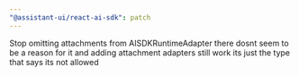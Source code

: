 ```yaml
---
"@assistant-ui/react-ai-sdk": patch
---
```


Stop omitting attachments from AISDKRuntimeAdapter there dosnt seem to be a reason for it and adding attachment adapters still work its just the type that says its not allowed
